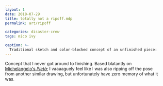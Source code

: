 ```yaml
---
layout: 1
date: 2018-07-29
title: totally not a ripoff.mdp
permalink: art/ripoff

categories: disaster-crew
tags: nico ivy

caption: >-
  Traditional sketch and color-blocked concept of an unfinished piece: Ivy, wearing a loose dress[? I do not remember what it was supposed to be], holds Nico, who lies back limp in her kneeling lap. Stringy scribbles surround them; in the colored version, they're yellow-gold, with some around Ivy and white strands wrapping around Nico.
---
```

Concept that I never got around to finishing. Based blatantly on [Michelangelo's <i>Pietà</i>](https://en.wikipedia.org/wiki/Piet%C3%A0_(Michelangelo)); I vaaaaguely feel like I was also ripping off the pose from another similar drawing, but unfortunately have zero memory of what it was.
